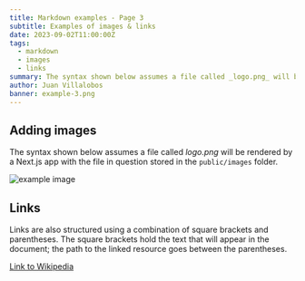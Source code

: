 ```yaml
---
title: Markdown examples - Page 3
subtitle: Examples of images & links
date: 2023-09-02T11:00:00Z
tags:
  - markdown
  - images
  - links
summary: The syntax shown below assumes a file called _logo.png_ will be rendered by a Next.js app with the file in question stored in...
author: Juan Villalobos
banner: example-3.png
---
```


## Adding images

The syntax shown below assumes a file called _logo.png_ will be rendered by a Next.js app with the file in question stored in the `public/images` folder.

![example image](/public/images/logo.png)

## Links

Links are also structured using a combination of square brackets and parentheses. The square brackets hold the text that will appear in the document; the path to the linked resource goes between the parentheses.

[Link to Wikipedia](https://www.wikipedia.org/wiki/Main_Page)
